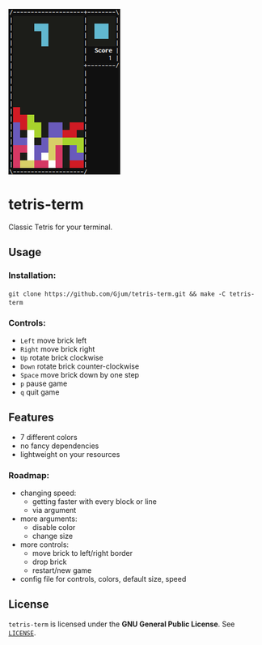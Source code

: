 ![Screenshot](https://github.com/Gjum/tetris-term/blob/master/screenshot.png)

tetris-term
===========

Classic Tetris for your terminal.

Usage
-----

### Installation:

`git clone https://github.com/Gjum/tetris-term.git && make -C tetris-term`

### Controls:

 - `Left`  move brick left
 - `Right` move brick right
 - `Up`    rotate brick clockwise
 - `Down`  rotate brick counter-clockwise
 - `Space` move brick down by one step
 - `p`     pause game
 - `q`     quit game

Features
--------

- 7 different colors
- no fancy dependencies
- lightweight on your resources

### Roadmap:

- changing speed:
  - getting faster with every block or line
  - via argument
- more arguments:
  - disable color
  - change size
- more controls:
  - move brick to left/right border
  - drop brick
  - restart/new game
- config file for controls, colors, default size, speed

License
-------

`tetris-term` is licensed under the **GNU General Public License**. See [`LICENSE`](https://github.com/Gjum/tetris-term/blob/master/LICENSE).

